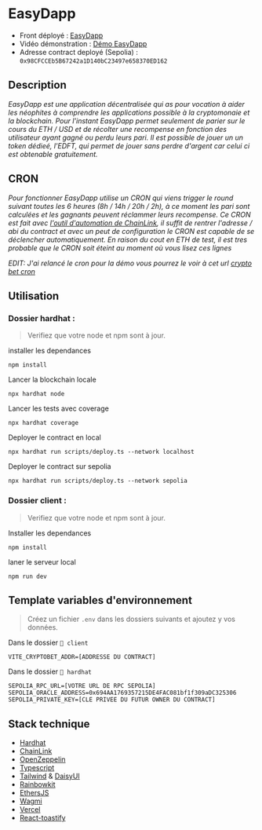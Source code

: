 # EasyDapp

- Front déployé : [EasyDapp](https://alyra-homework-deposit.vercel.app/)
- Vidéo démonstration : [Démo EasyDapp](https://drive.google.com/file/d/1mUS5Oxzx2nC8-nO-Lh2DpxRU8uwn6mtM/view?usp=sharing)
- Adresse contract deployé (Sepolia) : `0x98CFCCEb5B67242a1D140bC23497e658370ED162`

## Description

*EasyDapp est une application décentralisée qui as pour vocation à aider les néophites à comprendre les applications possible à la cryptomonaie et la blockchain.*
*Pour l'instant EasyDapp permet seulement de parier sur le cours du ETH / USD et de récolter une recompense en fonction des utilisateur ayant gagné ou perdu leurs pari.*
*Il est possible de jouer un un token dédieé, l'EDFT, qui permet de jouer sans perdre d'argent car celui ci est obtenable gratuitement.*

## CRON

*Pour fonctionner EasyDapp utilise un CRON qui viens trigger le round suivant toutes les 6 heures (8h / 14h / 20h / 2h), à ce moment les pari sont calculées et les gagnants peuvent réclammer leurs recompense.*
*Ce CRON est fait avec [l'outil d'automation de ChainLink](https://automation.chain.link/), il suffit de rentrer l'adresse / abi du contract et avec un peut de configuration le CRON est capable de se déclencher automatiquement.*
*En raison du cout en ETH de test, il est tres probable que le CRON soit éteint au moment où vous lisez ces lignes*

*EDIT: J'ai relancé le cron pour la démo vous pourrez le voir à cet url [crypto bet cron](https://automation.chain.link/sepolia/67812545495137626883525232628968858873229990852337192912216564562955724960730)*


## Utilisation

### Dossier hardhat :

> Verifiez que votre node et npm sont à jour.

installer les dependances
```
npm install
```

Lancer la blockchain locale
```
npx hardhat node
```

Lancer les tests avec coverage
```
npx hardhat coverage
```

Deployer le contract en local
```
npx hardhat run scripts/deploy.ts --network localhost
```

Deployer le contract sur sepolia
```
npx hardhat run scripts/deploy.ts --network sepolia
```

### Dossier client :

> Verifiez que votre node et npm sont à jour.

Installer les dependances
```
npm install
```

laner le serveur local
```
npm run dev
```
## Template variables d'environnement
> Créez un fichier `.env` dans les dossiers suivants et ajoutez y vos données.

Dans le dossier `📁 client`
```
VITE_CRYPTOBET_ADDR=[ADDRESSE DU CONTRACT]
```

Dans le dossier `📁 hardhat`
```
SEPOLIA_RPC_URL=[VOTRE URL DE RPC SEPOLIA]
SEPOLIA_ORACLE_ADDRESS=0x694AA1769357215DE4FAC081bf1f309aDC325306
SEPOLIA_PRIVATE_KEY=[CLE PRIVEE DU FUTUR OWNER DU CONTRACT]
```

## Stack technique

- [Hardhat](https://hardhat.org/)
- [ChainLink](https://chain.link/)
- [OpenZeppelin](https://www.openzeppelin.com/)
- [Typescript](https://www.typescriptlang.org)
- [Tailwind](https://tailwindcss.com/) & [DaisyUI](https://daisyui.com/)
- [Rainbowkit](https://www.rainbowkit.com/)
- [EthersJS](https://ethers.org/)
- [Wagmi](https://wagmi.sh/)
- [Vercel](https://vercel.com/home)
- [React-toastify](fkhadra.github.io/react-toastify)
